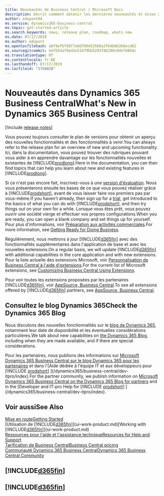 ```yaml
---
title: Nouveautés de Business Central | Microsoft Docs
description: Décrit comment obtenir les dernières nouveautés et mises à jour de Business Central.
author: edupont04
ms.service: dynamics365-business-central
ms.topic: get-started-article
ms.search.keywords: news, release plan, roadmap, whats new
ms.date: 07/17/2019
ms.author: edupont
ms.openlocfilehash: a8f9efbf60f7e0d700453508a3f64b6b369ecd62
ms.sourcegitcommit: b4fb54af9ed2e51479bb5293f86290c0de78858c
ms.translationtype: HT
ms.contentlocale: fr-BE
ms.lasthandoff: 07/17/2019
ms.locfileid: "1756028"
---
```

# <a name="whats-new-in-dynamics-365-business-central"></a><span data-ttu-id="ad9e4-103">Nouveautés dans Dynamics 365 Business Central</span><span class="sxs-lookup"><span data-stu-id="ad9e4-103">What's New in Dynamics 365 Business Central</span></span>

[!include [release notes](includes/release-notes.md)]

<span data-ttu-id="ad9e4-104">Vous pouvez toujours consulter le plan de versions pour obtenir un aperçu des nouvelles fonctionnalités et des fonctionnalités à venir.</span><span class="sxs-lookup"><span data-stu-id="ad9e4-104">You can always refer to the release plan for an overview of new and upcoming functionality.</span></span> <span data-ttu-id="ad9e4-105">Ici, dans la documentation, vous pouvez trouver des rubriques pouvant vous aider à en apprendre davantage sur les fonctionnalités nouvelles et existantes de [!INCLUDE[prodlong](includes/prodlong.md)].</span><span class="sxs-lookup"><span data-stu-id="ad9e4-105">Here in the documentation, you can then find topics that can help you learn about new and existing features in [!INCLUDE[prodlong](includes/prodlong.md)].</span></span>  

<span data-ttu-id="ad9e4-106">Si ce n'est pas encore fait, inscrivez-vous à une [version d'évaluation](https://go.microsoft.com/fwlink/?linkid=847861). Nous vous présenterons ensuite les bases de ce que vous pouvez réaliser grâce à [!INCLUDE[prodshort](includes/prodshort.md)], avant de vous laisser faire vos premiers pas par vous-même.</span><span class="sxs-lookup"><span data-stu-id="ad9e4-106">If you haven't already, then sign up for a [trial](https://go.microsoft.com/fwlink/?linkid=847861), get introduced to the basics of what you can do with [!INCLUDE[prodshort](includes/prodshort.md)], and then try things out on your own for a while.</span></span> <span data-ttu-id="ad9e4-107">Lorsque vous êtes prêt, vous pouvez ouvrir une société vierge et effectuer vos propres configurations.</span><span class="sxs-lookup"><span data-stu-id="ad9e4-107">When you are ready, you can open a blank company and set things up for yourself.</span></span> <span data-ttu-id="ad9e4-108">Pour plus d'informations, voir [Préparation aux activités commerciales](ui-get-ready-business.md).</span><span class="sxs-lookup"><span data-stu-id="ad9e4-108">For more information, see [Getting Ready for Doing Business](ui-get-ready-business.md).</span></span>  

<span data-ttu-id="ad9e4-109">Régulièrement, nous mettrons à jour [!INCLUDE[d365fin](includes/d365fin_md.md)] avec des fonctionnalités supplémentaires dans l'application de base et avec les nouvelles extensions.</span><span class="sxs-lookup"><span data-stu-id="ad9e4-109">On a regular basis, we will update [!INCLUDE[d365fin](includes/d365fin_md.md)] with additional capabilities in the core application and with new extensions.</span></span> <span data-ttu-id="ad9e4-110">Pour la liste actuelle des extensions Microsoft, voir [Personnalisation de Business Central à l'aide d'extensions](ui-extensions.md).</span><span class="sxs-lookup"><span data-stu-id="ad9e4-110">For the current list of Microsoft extensions, see [Customizing Business Central Using Extensions](ui-extensions.md).</span></span>

<span data-ttu-id="ad9e4-111">Pour voir toutes les extensions proposées par les partenaires [!INCLUDE[d365fin](includes/d365fin_md.md)], voir [AppSource, Business Central](http://go.microsoft.com/fwlink/?linkid=2081646).</span><span class="sxs-lookup"><span data-stu-id="ad9e4-111">To see all extensions offered by [!INCLUDE[d365fin](includes/d365fin_md.md)] partners, see [AppSource, Business Central](http://go.microsoft.com/fwlink/?linkid=2081646).</span></span>  

## <a name="check-the-dynamics-365-blog"></a><span data-ttu-id="ad9e4-112">Consultez le blog Dynamics 365</span><span class="sxs-lookup"><span data-stu-id="ad9e4-112">Check the Dynamics 365 Blog</span></span>

<span data-ttu-id="ad9e4-113">Nous discutons des nouvelles fonctionnalités sur le [blog de Dynamics 365](https://cloudblogs.microsoft.com/dynamics365/users/product/business-central/), notamment leur date de disponibilité et les éventuelles considérations particulières.</span><span class="sxs-lookup"><span data-stu-id="ad9e4-113">We talk about new capabilities on [the Dynamics 365 Blog](https://cloudblogs.microsoft.com/dynamics365/users/product/business-central/), including when they are made available, and if there are special considerations.</span></span>  

<span data-ttu-id="ad9e4-114">Pour les partenaires, nous publions des informations sur [Microsoft Dynamics 365 Business Central sur le blog Dynamics 365 pour les partenaires](https://cloudblogs.microsoft.com/dynamics365/it/product/business-central/) et dans l'[Aide dédiée à l'équipe IT et aux développeurs pour [!INCLUDE [prodshort](includes/prodshort.md)] ](/dynamics365/business-central/dev-itpro/index).</span><span class="sxs-lookup"><span data-stu-id="ad9e4-114">For the partner community, we publish information on [Microsoft Dynamics 365 Business Central on the Dynamics 365 Blog for partners](https://cloudblogs.microsoft.com/dynamics365/it/product/business-central/) and in the [Developer and IT-pro Help for [!INCLUDE [prodshort](includes/prodshort.md)] ](/dynamics365/business-central/dev-itpro/index).</span></span>  

## <a name="see-also"></a><span data-ttu-id="ad9e4-115">Voir aussi</span><span class="sxs-lookup"><span data-stu-id="ad9e4-115">See Also</span></span>

[<span data-ttu-id="ad9e4-116">Mise en route</span><span class="sxs-lookup"><span data-stu-id="ad9e4-116">Getting Started</span></span>](product-get-started.md)  
<span data-ttu-id="ad9e4-117">[Utilisation de [!INCLUDE[d365fin](includes/d365fin_md.md)]](ui-work-product.md)</span><span class="sxs-lookup"><span data-stu-id="ad9e4-117">[Working with [!INCLUDE[d365fin](includes/d365fin_md.md)]](ui-work-product.md)</span></span>  
[<span data-ttu-id="ad9e4-118">Ressources pour l'aide et l'assistance technique</span><span class="sxs-lookup"><span data-stu-id="ad9e4-118">Resources for Help and Support</span></span>](product-help-and-support.md)  
[<span data-ttu-id="ad9e4-119">Tarification de Business Central</span><span class="sxs-lookup"><span data-stu-id="ad9e4-119">Business Central pricing</span></span>](https://dynamics.microsoft.com/en-us/business-central/overview/#pricing)  
[<span data-ttu-id="ad9e4-120">Communauté Dynamics 365 Business Central</span><span class="sxs-lookup"><span data-stu-id="ad9e4-120">Dynamics 365 Business Central Community</span></span>](https://community.dynamics.com/business/)

## [!INCLUDE[d365fin](includes/free_trial_md.md)]
## [!INCLUDE[d365fin](includes/training_link_md.md)]  
